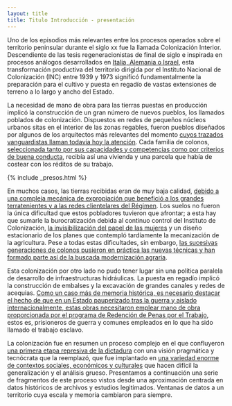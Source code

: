 ```yaml
---
layout: title
title: Titulo Introducción - presentación
---
```

Uno de los episodios más relevantes entre los procesos operados sobre el territorio peninsular durante el siglo xx fue la llamada Colonización Interior. Descendiente de las tesis regeneracionistas de final de siglo e inspirada en procesos análogos desarrollados en <a href="contexto">Italia, Alemania o Israel</a>, esta transformación productiva del territorio dirigida por el Instituto Nacional de Colonización (INC) entre 1939 y 1973 significó fundamentalmente la preparación para el cultivo y puesta en regadío de vastas extensiones de terreno a lo largo y ancho del Estado.

La necesidad de mano de obra para las tierras puestas en producción implicó la construcción de un gran número de nuevos pueblos, los llamados poblados de colonización. Dispuestos en redes de pequeños núcleos urbanos sitas en el interior de las zonas regables, fueron pueblos diseñados por algunos de los arquitectos más relevantes del momento <a href="urbanismo">cuyos trazados vanguardistas llaman todavía hoy la atención</a>. Cada familia de colonos, <a href="colono">seleccionada tanto por sus capacidades y competencias como por criterios de buena conducta</a>, recibía así una vivienda y una parcela que había de costear con los réditos de su trabajo.

{% include _presos.html %}

En muchos casos, las tierras recibidas eran de muy baja calidad, <a href="mecanismos-expropiacion">debido a una compleja mecánica de expropiación que benefició a los grandes terratenientes y a las redes clientelares del Régimen</a>. Los suelos no fueron la única dificultad que estos pobladores tuvieron que afrontar; a esta hay que sumarle la burocratización debida al continuo control del Instituto de Colonización, <a href="mujeres">la invisibilización del papel de las mujeres</a> y un diseño estacionario de los planes que contempló tardíamente la mecanización de la agricultura. Pese a todas estas dificultades, sin embargo, <a href="colono-ciudadano">las sucesivas generaciones de colonos pusieron en práctica las nuevas técnicas y han formado parte así de la buscada modernización agraria</a>.

Esta colonización por otro lado no pudo tener lugar sin una política paralela de desarrollo de infraestructuras hidráulicas. La puesta en regadío implicó la construcción de embalses y la excavación de grandes canales y redes de acequias. <a href="presos">Como un caso más de memoria histórica, es necesario destacar el hecho de que en un Estado pauperizado tras la guerra y aislado internacionalmente, estas obras necesitaron emplear mano de obra proporcionada por el programa de Redención de Penas por el Trabajo</a>, estos es, prisioneros de guerra y comunes empleados en lo que ha sido llamado el trabajo esclavo.  

La colonización fue en resumen un proceso complejo en el que confluyeron <a href="autoritario">una primera etapa represiva de la dictadura</a> con una visión pragmática y tecnócrata que la reemplazó, que fue implantado en <a href="modelos">una variedad enorme de contextos sociales, económicos y culturales</a> que hacen difícil la generalización y el análisis grueso. Presentamos a continuación una serie de fragmentos de este proceso vistos desde una aproximación centrada en datos históricos de archivos y estudios legitimados. Ventanas de datos a un territorio cuya escala y memoria cambiaron para siempre.
